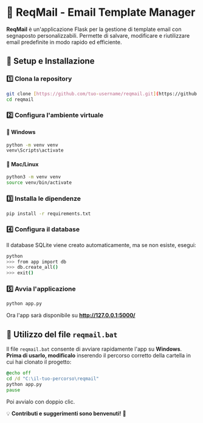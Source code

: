 # 📧 ReqMail - Email Template Manager

**ReqMail** è un'applicazione Flask per la gestione di template email con segnaposto personalizzabili. Permette di salvare, modificare e riutilizzare email predefinite in modo rapido ed efficiente.

## 🚀 Setup e Installazione

### **1️⃣ Clona la repository**
```sh
git clone [https://github.com/tuo-username/reqmail.git](https://github.com/FrancescoRossi-1/reqmail)
cd reqmail
```

### **2️⃣ Configura l'ambiente virtuale**

#### 🔹 **Windows**
```sh
python -m venv venv
venv\Scripts\activate
```

#### 🔹 **Mac/Linux**
```sh
python3 -m venv venv
source venv/bin/activate
```

### **3️⃣ Installa le dipendenze**
```sh
pip install -r requirements.txt
```

### **4️⃣ Configura il database**
Il database SQLite viene creato automaticamente, ma se non esiste, esegui:
```sh
python
>>> from app import db
>>> db.create_all()
>>> exit()
```

### **5️⃣ Avvia l'applicazione**
```sh
python app.py
```
Ora l'app sarà disponibile su **http://127.0.0.1:5000/**

## 🔧 Utilizzo del file `reqmail.bat`
Il file `reqmail.bat` consente di avviare rapidamente l'app su **Windows**. **Prima di usarlo, modificalo** inserendo il percorso corretto della cartella in cui hai clonato il progetto:
```bat
@echo off
cd /d "C:\il-tuo-percorso\reqmail"
python app.py
pause
```
Poi avvialo con doppio clic.


💡 **Contributi e suggerimenti sono benvenuti!** 🚀
